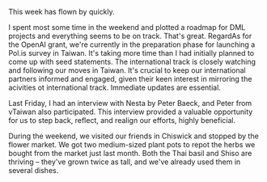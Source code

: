 This week has flown by quickly. 

I spent most some time in the weekend and plotted a roadmap for DML projects and everything seems to be on track. That's great. RegardAs for the OpenAI grant, we're currently in the preparation phase for launching a Pol.is survey in Taiwan. It's taking more time than I had initially planned to come up with seed statements. The international track is closely watching and following our moves in Taiwan. It's crucial to keep our international partners informed and engaged, given their keen interest in mirroring the acivities ot international track. Immediate updates are essential.

Last Friday, I had an interview with Nesta by Peter Baeck, and Peter from vTaiwan also participated. This interview provided a valuable opportunity for us to step back, reflect, and realign our efforts, highly beneficial.

During the weekend, we visited our friends in Chiswick and stopped by the flower market. We got two medium-sized plant pots to repot the herbs we bought from the market just last month. Both the Thai basil and Shiso are thriving – they've grown twice as tall, and we've already used them in several dishes.